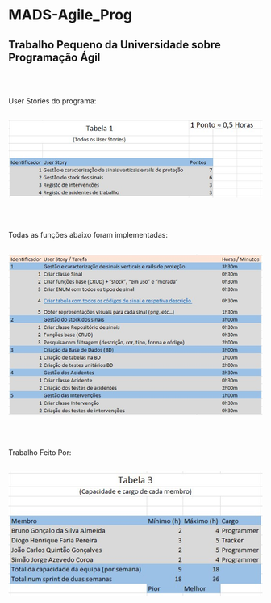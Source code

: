 # MADS-Agile_Prog

## Trabalho Pequeno da Universidade sobre Programação Ágil

<br/> <br/>

User Stories do programa:

##

![alt](./Imagens/tabela1.jpg)

<br/> <br/>

Todas as funções abaixo foram implementadas:

##

![alt](./Imagens/tabela2_final.jpg)

<br/> <br/>

Trabalho Feito Por:

##

![alt](./Imagens/tabela3.jpg)

